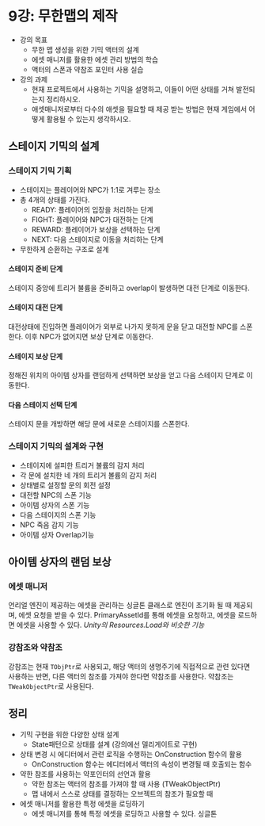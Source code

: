 # 9강: 무한맵의 제작

- 강의 목표
  - 무한 맵 생성을 위한 기믹 액터의 설계
  - 에셋 매니저를 활용한 에셋 관리 방법의 학습
  - 액터의 스폰과 약참조 포인터 사용 실습
- 강의 과제
  - 현재 프로젝트에서 사용하는 기믹을 설명하고, 이들이 어떤 상태를 거쳐 발전되는지 정리하시오.
  - 애셋매니저로부터 다수의 애셋을 필요할 때 제공 받는 방법은 현재 게임에서 어떻게 활용될 수 있는지 생각하시오.

## 스테이지 기믹의 설계

### 스테이지 기믹 기획

- 스테이지는 플레이어와 NPC가 1:1로 겨루는 장소
- 총 4개의 상태를 가진다.
  - READY: 플레이어의 입장을 처리하는 단계
  - FIGHT: 플레이어와 NPC가 대전하는 단계
  - REWARD: 플레이어가 보상을 선택하는 단계
  - NEXT: 다음 스테이지로 이동을 처리하는 단계
- 무한하게 순환하는 구조로 설계

#### 스테이지 준비 단계

스테이지 중앙에 트리거 불륨을 준비하고 overlap이 발생하면 대전 단계로 이동한다.

#### 스테이지 대전 단계

대전상태에 진입하면 플레이어가 외부로 나가지 못하게 문을 닫고 대전할 NPC를 스폰한다. 이후 NPC가 없어지면 보상 단계로 이동한다.

#### 스테이지 보상 단계

정해진 위치의 아이템 상자를 랜덤하게 선택하면 보상을 얻고 다음 스테이지 단계로 이동한다.

#### 다음 스테이지 선택 단계

스테이지 문을 개방하면 해당 문에 새로운 스테이지를 스폰한다.

### 스테이지 기믹의 설계와 구현

- 스테이지에 설피한 트리거 불륨의 감지 처리
- 각 문에 설치한 네 개의 트리거 볼륨의 감지 처리
- 상태별로 설정할 문의 회전 설정
- 대전할 NPC의 스폰 기능
- 아이템 상자의 스폰 기능
- 다음 스테이지의 스폰 기능
- NPC 죽음 감지 기능
- 아이템 상자 Overlap기능

## 아이템 상자의 랜덤 보상

### 에셋 매니저

언리얼 엔진이 제공하는 에셋을 관리하는 싱글톤 클래스로 엔진이 초기화 될 때 제공되며, 에셋 요청을 받을 수 있다. PrimaryAssetId를 통해 에셋을 요청하고, 에셋을 로드하면 에셋을 사용할 수 있다. *Unity의 Resources.Load와 비슷한 기능*

### 강참조와 약참조

강참조는 현재 `TObjPtr`로 사용되고, 해당 액터의 생명주기에 직접적으로 관련 있다면 사용하는 반면, 다른 액터의 참조를 가져야 한다면 약참조를 사용한다. 약참조는 `TWeakObjectPtr`로 사용된다.

## 정리

- 기믹 구현을 위한 다양한 상태 설계
  - State패턴으로 상태를 설계 (강의에선 델리게이트로 구현)
- 상태 변경 시 에디터에서 관련 로직을 수행하는 OnConstruction 함수의 활용
  - OnConstruction 함수는 에디터에서 액터의 속성이 변경될 때 호출되는 함수
- 약한 참조를 사용하는 약포인터의 선언과 활용
  - 약한 참조는 액터의 참조를 가져야 할 때 사용 (TWeakObjectPtr)
  - 맵 내에서 스스로 상태를 결정하는 오브젝트의 참조가 필요할 때
- 에셋 매니저를 활용한 특정 에셋을 로딩하기
  - 에셋 매니저를 통해 특정 에셋을 로딩하고 사용할 수 있다. 싱글톤